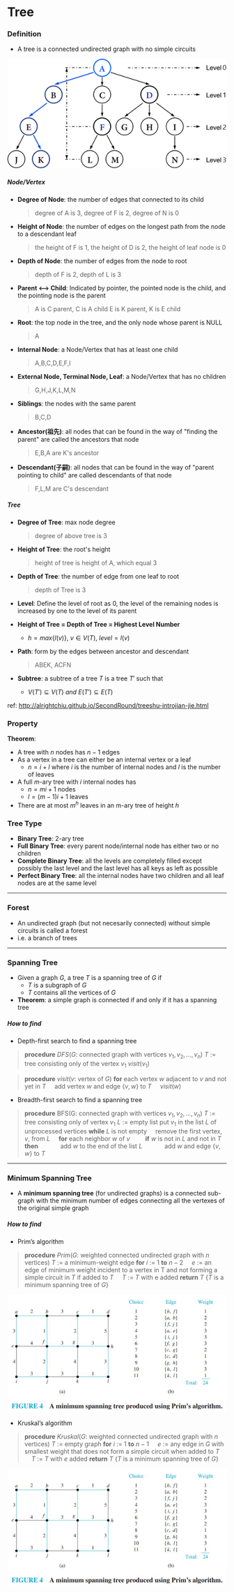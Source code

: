 # Tree

### Definition

* A tree is a connected undirected graph with no simple circuits

![tree-example.png](/pic/tree_note_pic/tree_note_example.png)

##### Node/Vertex

* **Degree of Node**: the number of edges that connected to its child
	> degree of A is 3, degree of F is 2, degree of N is 0
* **Height of Node**: the number of edges on the longest path from the node to a descendant leaf
	> the height of F is 1, the height of D is 2, the height of leaf node is 0
* **Depth of Node**: the number of edges from the node to root
	> depth of F is 2, depth of L is 3
* **Parent <--> Child**: Indicated by pointer, the pointed node is the child, and the pointing node is the parent
	> A is C parent, C is A child
	> E is K parent, K is E child
* **Root**: the top node in the tree, and the only node whose parent is NULL
	> A
* **Internal Node**: a Node/Vertex that has at least one child
	> A,B,C,D,E,F,I
* **External Node, Terminal Node, Leaf**: a Node/Vertex that has no children
	> G,H,J,K,L,M,N
* **Siblings**: the nodes with the same parent
	> B,C,D
* **Ancestor(祖先)**: all nodes that can be found in the way of "finding the parent" are called the ancestors that node
	> E,B,A are K's ancestor
* **Descendant(子嗣)**: all nodes that can be found in the way of "parent pointing to child" are called descendants of that node
	> F,L,M are C's descendant

##### Tree

* **Degree of Tree**: max node degree
	> degree of above tree is 3
* **Height of Tree**: the root's height
	> height of tree is height of A, which equal 3
* **Depth of Tree**: the number of edge from one leaf to root
	> depth of Tree is 3
* **Level**: Define the level of root as 0, the level of the remaining nodes is increased by one to the level of its parent
* **Height of Tree = Depth of Tree = Highest Level Number**
	
	* $h = max\{ l(v) \},\ v \in V(T),\ level=l(v)$
* **Path**: form by the edges between ancestor and descendant
	> ABEK, ACFN
* **Subtree**: a subtree of a tree $T$ is a tree $T'$ such that
	* $V(T') \subseteq V(T)\ and\ E(T') \subseteq E(T)$



ref: <http://alrightchiu.github.io/SecondRound/treeshu-introjian-jie.html>

### Property

**Theorem**:

* A tree with $n$ nodes has $n−1$ edges
* As a vertex in a tree can either be an internal vertex or a leaf
	* $n = i + l$ where $i$ is the number of internal nodes and $l$ is the number of leaves
* A full $m$-ary tree with $i$ internal nodes has
	* $n=mi+1$ nodes
	* $l=(m-1)i+1$ leaves
* There are at most $m^h$ leaves in an m-ary tree of height $h$

### Tree Type

* **Binary Tree**: 2-ary tree
* **Full Binary Tree**: every parent node/internal node has either two or no children
* **Complete Binary Tree**: all the levels are completely filled except possibly the last level and the last level has all keys as left as possible
* **Perfect Binary Tree**: all the internal nodes have two children and all leaf nodes are at the same level

---

### Forest

* An undirected graph (but not necesarily connected) without simple circuits is called a forest
* i.e. a branch of trees

---

### Spanning Tree

* Given a graph $G$, a tree $T$ is a spanning tree of $G$ if
	* $T$ is a subgraph of $G$
	* $T$ contains all the vertices of $G$
* **Theorem**: a simple graph is connected if and only if it has a spanning tree

##### How to find

* Depth-first search to find a spanning tree

> **procedure** $DFS$($G$: connected graph with vertices $v_1, v_2,…, v_n$)
> $T$ := tree consisting only of the vertex $v_1$
> $visit$($v_1$)

> **procedure** $visit$($v$: vertex of $G$)
> **for** each vertex $w$ adjacent to $v$ and not yet in $T$
> &nbsp;&nbsp;&nbsp;&nbsp;add vertex $w$ and edge {$v, w$} to $T$
> &nbsp;&nbsp;&nbsp;&nbsp;$visit$($w$)

* Breadth-first search to find a spanning tree

> **procedure** BFS(G: connected graph with vertices $v_1, v_2,…, v_n$)
> $T$ := tree consisting only of vertex $v_1$
> $L$ := empty list
> put $v_1$ in the list $L$ of unprocessed vertices
> **while** $L$ is not empty
> &nbsp;&nbsp;&nbsp;&nbsp;remove the first vertex, $v$, from $L$
> &nbsp;&nbsp;&nbsp;&nbsp;**for** each neighbor $w$ of $v$
> &nbsp;&nbsp;&nbsp;&nbsp;&nbsp;&nbsp;&nbsp;&nbsp;**if** $w$ is not in $L$ and not in $T$ **then**
> &nbsp;&nbsp;&nbsp;&nbsp;&nbsp;&nbsp;&nbsp;&nbsp;&nbsp;&nbsp;&nbsp;&nbsp;add $w$ to the end of the list $L$
> &nbsp;&nbsp;&nbsp;&nbsp;&nbsp;&nbsp;&nbsp;&nbsp;&nbsp;&nbsp;&nbsp;&nbsp;add $w$ and edge {$v, w$} to $T$

---

### Minimum Spanning Tree

* A **minimum spanning tree** (for undirected graphs) is a connected sub-graph with the minimum number of edges connecting all the vertexes of the original simple graph

##### How to find
* Prim’s algorithm

> **procedure** $Prim$($G$: weighted connected undirected graph with $n$ vertices)
> $T$ := a minimum-weight edge
> **for** $i$ := $1$ **to** $n − 2$
> &nbsp;&nbsp;&nbsp;&nbsp;$e$ := an edge of minimum weight incident to a vertex in T and not forming a simple circuit in $T$ if added to $T$
> &nbsp;&nbsp;&nbsp;&nbsp;$T$ := $T$ with e added
> **return** $T$ {$T$ is a minimum spanning tree of $G$}

![prim.JPG](/pic/tree_note_pic/tree_note_prim.jpg)

* Kruskal’s algorithm

> **procedure** $Kruskal$($G$: weighted connected undirected graph with $n$ vertices)
> $T$ := empty graph
> **for** $i$ := $1$ **to** $n − 1$
> &nbsp;&nbsp;&nbsp;&nbsp;$e$ := any edge in $G$ with smallest weight that does not form a simple circuit when added to $T$
> &nbsp;&nbsp;&nbsp;&nbsp;$T$ := $T$ with $e$ added
> **return** $T$ {$T$ is a minimum spanning tree of $G$}

![kruskal.JPG](/pic/tree_note_pic/tree_note_prim.jpg)
